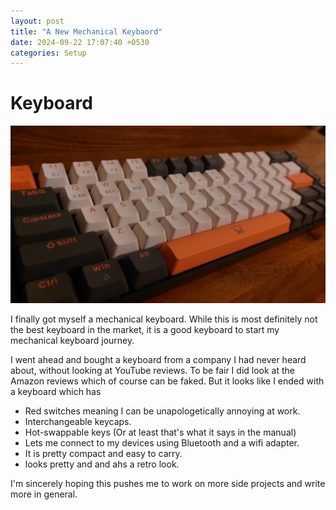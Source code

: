 ```yaml
---
layout: post
title: "A New Mechanical Keybaord"
date: 2024-09-22 17:07:40 +0530
categories: Setup
---
```


# Keyboard

![keybaord](/assets/2024-09-22-keyboard/keyboard.jpg)

I finally got myself a mechanical keyboard. While this is most definitely not the best keyboard in the
market, it is a good keyboard to start my mechanical keyboard journey.

I went ahead and bought a keyboard from a company I had never heard about, without looking at YouTube reviews.
To be fair I did look at the Amazon reviews which of course can be faked. But it looks like I ended with a
keyboard which has

- Red switches meaning I can be unapologetically annoying at work.
- Interchangeable keycaps.
- Hot-swappable keys (Or at least that's what it says in the manual)
- Lets me connect to my devices using Bluetooth and a wifi adapter.
- It is pretty compact and easy to carry.
- looks pretty and and ahs a retro look.

I'm sincerely hoping this pushes me to work on more side projects and write more in general.

